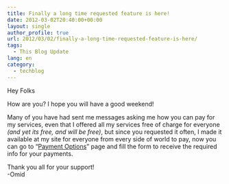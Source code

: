 ```yaml
---
title: Finally a long time requested feature is here!
date: 2012-03-02T20:40:00+00:00
layout: single
author_profile: true
url: 2012/03/02/finally-a-long-time-requested-feature-is-here/
tags:
  - This Blog Update
lang: en
category: 
  - techblog
---
```

Hey Folks

How are you? I hope you will have a good weekend!

Many of you have had sent me messages asking me how you can pay for my services, even that I offered all my services free of charge for everyone _(and yet its free, and will be free)_, but since you requested it often, I made it available at my site for everyone from every side of world to pay, now you can go to “<a href="/contact-me/payment-options" target="_blank">Payment Options</a>” page and fill the form to receive the required info for your payments.

Thank you all for your support!  
-Omid